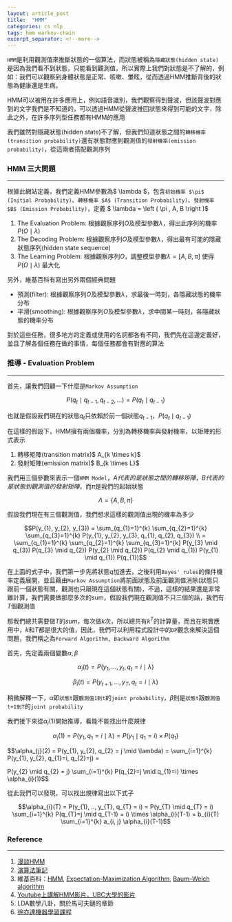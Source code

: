 ```yaml
---
layout: article_post
title:  "HMM"
categories: cs nlp
tags: hmm markov-chain
excerpt_separator: <!--more-->
---
```


`HMM`是利用觀測值來推斷狀態的一個算法，而狀態被稱為`隱藏狀態(hidden state)`是因為我們看不到狀態，只能看到觀測值，所以實際上我們對狀態是不了解的，例如：我們可以觀察到身體狀態是正常、咳嗽、暈眩，從而透過HMM推斷背後的狀態為健康還是生病。

HMM可以被用在許多應用上，例如語音識別，我們觀察得到聲波，但該聲波對應到的文字我們是不知道的，可以透過HMM從聲波推回狀態來得到可能的文字，除此之外，在許多序列型任務都有HMM的應用

我們雖然對隱藏狀態(hidden state)不了解，但我們知道狀態之間的`轉移機率(transition probability)`還有狀態對應到觀測值的`發射機率(emission probability)`，從這兩者搭配觀測序列

<!--more-->

### HMM 三大問題
---
根據此網站定義，我們定義HMM參數為$ \lambda $，包含`初始機率 $\pi$ (Initial Probability)`、`轉移機率 $A$ (Transition Probability)`、`發射機率 $B$ (Emission Probability)`，定義 $ \lambda = \left ( \pi , A, B \right )$

1. The Evaluation Problem: 根據觀察序列$O$及模型參數$\lambda$，得出此序列的機率$P(O \mid \lambda)$
2. The Decoding Problem: 根據觀察序列$O$及模型參數$\lambda$，得出最有可能的隱藏狀態序列(hidden state sequence)
3. The Learning Problem: 根據觀察序列$O$，調整模型參數$\lambda = \left [ A, B, \pi \right ]$  使得 $P(O \mid \lambda)$ 最大化


另外，維基百科有寫出另外兩個經典問題

- 預測(filter): 根據觀察序列$O$及模型參數$\lambda$，求最後一時刻，各隱藏狀態的機率分布
- 平滑(smoothing): 根據觀察序列$O$及模型參數$\lambda$，求中間某一時刻，各隱藏狀態的機率分布

對於這些任務，很多地方的定義或使用的名詞都各有不同，我們先在這邊定義好，並且了解各個任務在做的事情，每個任務都會有對應的算法

### 推導 - Evaluation Problem
---
首先，讓我們回顧一下什麼是`Markov Assumption`

$$P(q_{t} \mid q_{t-1}, q_{t-2}, ...) = P(q_{t} \mid q_{t-1})$$

也就是假設我們現在的狀態$q_{t}$只依賴於前一個狀態$q_{t-1}$，$P(q_{t} \mid q_{t-1})$

在這樣的假設下，HMM擁有兩個機率，分別為轉移機率與發射機率，以矩陣的形式表示

1. 轉移矩陣(transition matrix)$ A_{k \times k}$
2. 發射矩陣(emission matrix)$ B_{k \times L}$

我們用三個參數來表示一個`HMM Model`，$A代表的是狀態之間的轉移矩陣，B代表的是狀態到觀測值的發射矩陣$，而$\pi$是我們的起始狀態

$$\Lambda = \{ A, B, \pi \}$$

假設我們現在有三個觀測值，我們想求這樣的觀測值出現的機率為多少

$$P(y_{1}, y_{2}, y_{3}) = \sum_{q_{1}=1}^{k} \sum_{q_{2}=1}^{k} \sum_{q_{3}=1}^{k} P(y_{1}, y_{2}, y_{3}, q_{1}, q_{2}, q_{3}) \\ = \sum_{q_{1}=1}^{k} \sum_{q_{2}=1}^{k} \sum_{q_{3}=1}^{k} P(y_{3} \mid q_{3}) P(q_{3} \mid q_{2}) P(y_{2} \mid q_{2}) P(q_{2} \mid q_{1}) P(y_{1} \mid q_{1}) P(q_{1})$$

在上面的式子中，我們第一步先將狀態$q$加進去，之後利用`Bayes' rules`的條件機率定義展開，並且藉由`Markov Assumption`將前面狀態及前面觀測值消除(狀態只跟前一個狀態有關，觀測也只跟現在這個狀態有關)，不過，這樣的結果還是非常難計算，我們需要做那麼多次的sum，假設我們現在觀測值不只三個的話，我們有$T$個觀測值

那我們總共需要做$T$的$sum$，每次做$k$次，所以總共有$k^{T}$的計算量，而且在現實應用中，$k$和$T$都是很大的值，因此，我們可以利用程式設計中的`DP`觀念來解決這個問題，我們稱之為`Forward Algorithm, Backward Algorithm`

首先，先定義兩個變數$\alpha , \beta$

$$\alpha_{i}(t) = P(y_{1}, ..., y_{t}, q_{t} = i \mid \lambda)$$

$$\beta_{i}(t) = P(y_{t+1}, ..., y_{T}, q_{t} = i \mid \lambda)$$

稍微解釋一下，$\alpha$即`狀態t`跟`觀測值1到t`的`joint probability`，$\beta$則是`狀態t`跟`觀測值t+1到T`的`joint probability`

我們接下來從$\alpha_{i}(1)$開始推導，看能不能找出什麼規律

$$\alpha_{i}(1) = P(y_{1}, q_{1} = i \mid \lambda) = P(y_{1} \mid q_{1} = i) \times P(q_{1})$$

$$\alpha_{j}(2) = P(y_{1}, y_{2}, q_{2} = j \mid \lambda) = \sum_{i=1}^{k} P(y_{1}, y_{2}, q_{1}=i, q_{2}=j) = 

P(y_{2} \mid q_{2} = j) \sum_{i=1}^{k} P(q_{2}=j \mid q_{1}=i) \times \alpha_{i}(1)$$

從此我們可以發現，可以找出規律寫出以下式子

$$\alpha_{i}(T) = P(y_{1}, .., y_{T}, q_{T} = i) = P(y_{T} \mid q_{T} = i) \sum_{i=1}^{k} P(q_{T}=j \mid q_{T-1} = i) \times \alpha_{i}(T-1) = b_{i}(T) \sum_{i=1}^{k} a_{i, j} \alpha_{i}(T-1)$$

### Reference
---
1. [漫談HMM](http://freemind.pluskid.org/machine-learning/hmm-definition/)
2. [演算法筆記](http://www.csie.ntnu.edu.tw/~u91029/HiddenMarkovModel.html)
3. 維基百科：[HMM](https://zh.wikipedia.org/wiki/隐马尔可夫模型), [Expectation-Maximization Algorithm](https://en.wikipedia.org/wiki/Expectation–maximization_algorithm), [Baum–Welch algorithm](https://en.wikipedia.org/wiki/Baum–Welch_algorithm)
4. [Youtube上講解HMM影片，UBC大學的影片](https://www.youtube.com/watch?v=jY2E6ExLxaw)
5. LDA數學八卦，關於馬可夫鏈的章節
6. [徐亦達機器學習課程](https://www.youtube.com/watch?v=Ji6KbkyNmk8)

